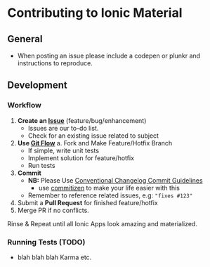 # Contributing to Ionic Material
## General
- When posting an issue please include a codepen or plunkr and instructions to reproduce.

## Development
### Workflow
1. **Create an [Issue](http://github.com/webchat/webchat-hybrid/issues)** (feature/bug/enhancement)
    - Issues are our to-do list.
    - Check for an existing issue related to subject
2. **Use [Git Flow](http://nvie.com/posts/a-successful-git-branching-model/)**
    a. Fork and Make Feature/Hotfix Branch
    - If simple, write unit tests
    - Implement solution for feature/hotfix
    - Run tests
3. **Commit**
    - **NB:** Please Use [Conventional Changelog Commit Guidelines](http://github.com/ajoslin/conventional-changelog/blog/master/)
        + use [commitizen](https://github.com/commitizen/cz-cli) to make your life easier with this
    + Remember to reference related issues, e.g: `"fixes #123"`
4. Submit a **Pull Request** for finished feature/hotfix
5. Merge PR if no conflicts.

Rinse & Repeat until all Ionic Apps look amazing and materialized.

### Running Tests (TODO)
<!-- TODO: Tests Documentation -->
- blah blah blah Karma etc.
